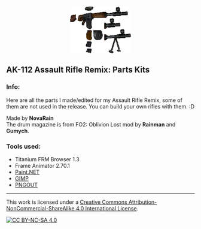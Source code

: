 <p align="center"><img src="/_pics/ak112_parts.png" alt="AK-112 Parts Kits"/></p>

## AK-112 Assault Rifle Remix: Parts Kits

### Info:
Here are all the parts I made/edited for my Assault Rifle Remix, some of them are not used in the release. You can build your own rifles with them. :D

Made by **NovaRain**\
The drum magazine is from FO2: Oblivion Lost mod by **Rainman** and **Gumych**.

### Tools used:
* Titanium FRM Browser 1.3
* Frame Animator 2.70.1
* [Paint.NET](https://www.getpaint.net)
* [GIMP](https://www.gimp.org)
* [PNGOUT](http://advsys.net/ken/utils.htm)

--------------------------------------------------------------------------------
This work is licensed under a [Creative Commons Attribution-NonCommercial-ShareAlike 4.0 International License][cc-by-nc-sa].

[![CC BY-NC-SA 4.0][cc-by-nc-sa-image]][cc-by-nc-sa]

[cc-by-nc-sa]: https://creativecommons.org/licenses/by-nc-sa/4.0/
[cc-by-nc-sa-image]: https://licensebuttons.net/l/by-nc-sa/4.0/88x31.png
